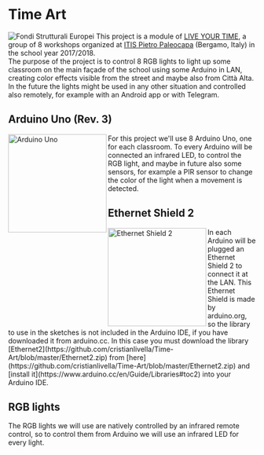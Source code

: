 # Time Art
![Fondi Strutturali Europei](https://i.imgur.com/O4acpw3.png)
This project is a module of [LIVE YOUR TIME](http://poninchiaro.istruzione.it/poninchiaro/progetti/fse/19055/bgtf010003/), a group of 8 workshops organized at [ITIS Pietro Paleocapa](http://www.itispaleocapa.it/) (Bergamo, Italy) in the school year 2017/2018.  
The purpose of the project is to control 8 RGB lights to light up some classroom on the main façade of the school using some Arduino in LAN, creating color effects visible from the street and maybe also from Città Alta.  
In the future the lights might be used in any other situation and controlled also remotely, for example with an Android app or with Telegram.

## Arduino Uno (Rev. 3)
<img align="left" height="200" alt="Arduino Uno" src="https://i.imgur.com/sikbKH4.png">
For this project we'll use 8 Arduino Uno, one for each classroom.  
To every Arduino will be connected an infrared LED, to control the RGB light, and maybe in future also some sensors, for example a PIR sensor to change the color of the light when a movement is detected.

## Ethernet Shield 2
<img align="left" height="200" alt="Ethernet Shield 2" src="https://i.imgur.com/sikbKH4.png">
In each Arduino will be plugged an Ethernet Shield 2 to connect it at the LAN.  
This Ethernet Shield is made by arduino.org, so the library to use in the sketches is not included in the Arduino IDE, if you have downloaded it from arduino.cc.  
In this case you must download the library [Ethernet2](https://github.com/cristianlivella/Time-Art/blob/master/Ethernet2.zip) from [here](https://github.com/cristianlivella/Time-Art/blob/master/Ethernet2.zip) and [install it](https://www.arduino.cc/en/Guide/Libraries#toc2) into your Arduino IDE.

## RGB lights
The RGB lights we will use are natively controlled by an infrared remote control, so to control them from Arduino we will use an infrared LED for every light.
